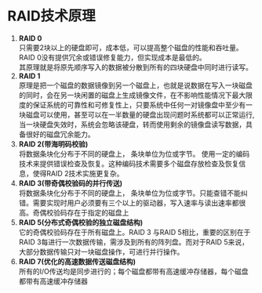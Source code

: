 RAID技术原理
=====================

1. **RAID 0**  
只需要2块以上的硬盘即可，成本低，可以提高整个磁盘的性能和吞吐量。RAID 0没有提供冗余或错误修复能力，但实现成本是最低的。  
其原理就是将原先顺序写入的数据被分散到所有的四块硬盘中同时进行读写。
2. **RAID 1**  
原理是把一个磁盘的数据镜像到另一个磁盘上，也就是说数据在写入一块磁盘的同时，会在另一块闲置的磁盘上生成镜像文件，在不影响性能情况下最大限度的保证系统的可靠性和可修复性上，只要系统中任何一对镜像盘中至少有一块磁盘可以使用，甚至可以在一半数量的硬盘出现问题时系统都可以正常运行,当一块硬盘失效时，系统会忽略该硬盘，转而使用剩余的镜像盘读写数据，具备很好的磁盘冗余能力。
3. **RAID 2(带海明码校验)**  
将数据条块化分布于不同的硬盘上， 条块单位为位或字节。 使用一定的编码技术来提供错误检查及恢复。这种编码技术需要多个磁盘存放检查及恢复信息，使得RAID 2技术实施更复杂。
4. **RAID 3(带奇偶校验码的并行传送)**  
将数据条块化分布于不同的硬盘上， 条块单位为位或字节。只能查错不能纠错。需要实现时用户必须要有三个以上的驱动器，写入速率与读出速率都很高。奇偶校验码存在于指定的磁盘上
5. **RAID 5(分布式奇偶校验的独立磁盘结构)**  
它的奇偶校验码存在于所有磁盘上。RAID 3 与RAID 5相比，重要的区别在于RAID 3每进行一次数据传输，需涉及到所有的阵列盘。而对于RAID 5来说，大部分数据传输只对一块磁盘操作，可进行并行操作。
6. **RAID 7(优化的高速数据传送磁盘结构)**  
所有的I/O传送均是同步进行的；每个磁盘都带有高速缓冲存储器，每个磁盘都带有高速缓冲存储器
